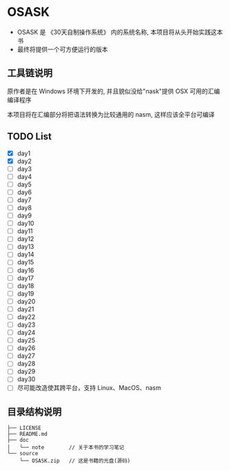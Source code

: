 # OSASK
- OSASK 是 《30天自制操作系统》 内的系统名称, 本项目将从头开始实践这本书
- 最终将提供一个可方便运行的版本

## 工具链说明

原作者是在 Windows 环境下开发的, 并且貌似没给"nask"提供 OSX 可用的汇编编译程序

本项目将在汇编部分将把语法转换为比较通用的 nasm, 这样应该全平台可编译

## TODO List
- [x] day1
- [x] day2
- [ ] day3
- [ ] day4
- [ ] day5
- [ ] day6
- [ ] day7
- [ ] day8
- [ ] day9
- [ ] day10
- [ ] day11
- [ ] day12
- [ ] day13
- [ ] day14
- [ ] day15
- [ ] day16
- [ ] day17
- [ ] day18
- [ ] day19
- [ ] day20
- [ ] day21
- [ ] day22
- [ ] day23
- [ ] day24
- [ ] day25
- [ ] day26
- [ ] day27
- [ ] day28
- [ ] day29
- [ ] day30
- [ ] 尽可能改造使其跨平台，支持 Linux、MacOS、nasm

## 目录结构说明
```
├── LICENSE
├── README.md
├── doc
│   └── note        // 关于本书的学习笔记
└── source
    └── OSASK.zip   // 这是书籍的光盘(源码)
```

